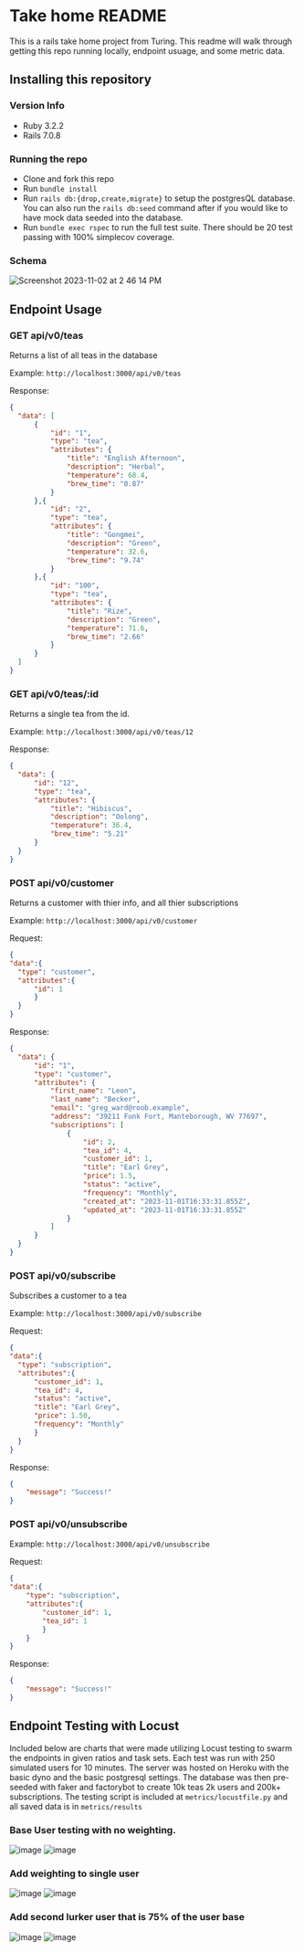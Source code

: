 # Take home README

This is a rails take home project from Turing. This readme will walk through getting this repo running locally, endpoint usuage, and some metric data.

## Installing this repository
### Version Info
  - Ruby 3.2.2
  - Rails 7.0.8
### Running the repo  
  - Clone and fork this repo
  - Run ```bundle install``` 
  - Run ```rails db:{drop,create,migrate}``` to setup the postgresQL database. You can also run the ```rails db:seed``` command after if you would like to have mock data seeded into the database.
  - Run ```bundle exec rspec``` to run the full test suite. There should be 20 test passing with 100% simplecov coverage.
###  Schema
  ![Screenshot 2023-11-02 at 2 46 14 PM](https://github.com/ILyell/take_home_project/assets/127703036/b974b548-9051-43b9-bb21-72e4377b5dc0)


## Endpoint Usage

### GET api/v0/teas
  Returns a list of all teas in the database

  Example: ```http://localhost:3000/api/v0/teas```

  Response:
  ```json
  {
    "data": [
        {
            "id": "1",
            "type": "tea",
            "attributes": {
                "title": "English Afternoon",
                "description": "Herbal",
                "temperature": 68.4,
                "brew_time": "0.87"
            }
        },{
            "id": "2",
            "type": "tea",
            "attributes": {
                "title": "Gongmei",
                "description": "Green",
                "temperature": 32.6,
                "brew_time": "9.74"
            }
        },{
            "id": "100",
            "type": "tea",
            "attributes": {
                "title": "Rize",
                "description": "Green",
                "temperature": 71.6,
                "brew_time": "2.66"
            }
        }
    ]
}
```

### GET api/v0/teas/:id
  Returns a single tea from the id.
  
  Example: ```http://localhost:3000/api/v0/teas/12```
  
  Response:
  ```json
{
    "data": {
        "id": "12",
        "type": "tea",
        "attributes": {
            "title": "Hibiscus",
            "description": "Oolong",
            "temperature": 36.4,
            "brew_time": "5.21"
        }
    }
}
```

### POST api/v0/customer
  Returns a customer with thier info, and all thier subscriptions

  Example: ```http://localhost:3000/api/v0/customer```

  Request: 
  ```json
{ 
"data":{
    "type": "customer",
    "attributes":{
        "id": 1
        }
    }
}
```
  Response:
  ```json
{
    "data": {
        "id": "1",
        "type": "customer",
        "attributes": {
            "first_name": "Leon",
            "last_name": "Becker",
            "email": "greg_ward@roob.example",
            "address": "39211 Funk Fort, Manteborough, WV 77697",
            "subscriptions": [
                {
                    "id": 2,
                    "tea_id": 4,
                    "customer_id": 1,
                    "title": "Earl Grey",
                    "price": 1.5,
                    "status": "active",
                    "frequency": "Monthly",
                    "created_at": "2023-11-01T16:33:31.855Z",
                    "updated_at": "2023-11-01T16:33:31.855Z"
                }
            ]
        }
    }
}
```
### POST api/v0/subscribe
  Subscribes a customer to a tea

  Example: ```http://localhost:3000/api/v0/subscribe```

  Request:
  ```json
{ 
"data":{
    "type": "subscription",
    "attributes":{
        "customer_id": 1,
        "tea_id": 4,
        "status": "active",
        "title": "Earl Grey",
        "price": 1.50,
        "frequency": "Monthly"
        }
    }
}
```

Response: 
```json
{
    "message": "Success!"
}
```

### POST api/v0/unsubscribe

Example: ```http://localhost:3000/api/v0/unsubscribe```

Request: 
```json
{ 
"data":{
    "type": "subscription",
    "attributes":{
        "customer_id": 1,
        "tea_id": 1
        }
    }
}
```
Response: 
```json
{
    "message": "Success!"
}
```
  
## Endpoint Testing with Locust
  Included below are charts that were made utilizing Locust testing to swarm the endpoints in given ratios and task sets. Each test was run with 250 simulated users for 10 minutes. The server was hosted on Heroku with the basic dyno and the basic postgresql settings. The database was then pre-seeded with faker and factorybot to create 10k teas 2k users and 200k+ subscriptions. The testing script is included at ```metrics/locustfile.py``` and all saved data is in ```metrics/results```

### Base User testing with no weighting. 
![image](https://github.com/ILyell/take_home_project/assets/127703036/5dffa06b-4100-493f-96d2-eeb477d50e21)
![image](https://github.com/ILyell/take_home_project/assets/127703036/2e730918-72ef-4b3e-9b9a-dbb375f052aa)

### Add weighting to single user
![image](https://github.com/ILyell/take_home_project/assets/127703036/3ef3e732-c9ba-4ee5-83c1-e73ab960ab54)
![image](https://github.com/ILyell/take_home_project/assets/127703036/6a34152f-6aaa-4f55-a2e3-a6b8979788c9)

### Add second lurker user that is 75% of the user base
![image](https://github.com/ILyell/take_home_project/assets/127703036/5b41060e-a0a3-4ef8-bc7f-58834d383a13)
![image](https://github.com/ILyell/take_home_project/assets/127703036/6bbb3d1a-dd26-4f99-806e-0e42ea0e450b)
